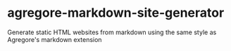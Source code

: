 # agregore-markdown-site-generator
Generate static HTML websites from markdown using the same style as Agregore's markdown extension

